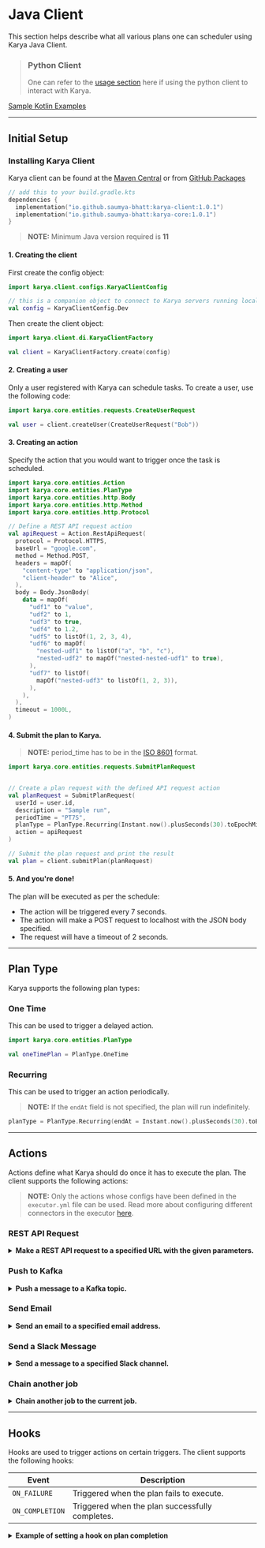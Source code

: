 # Java Client

This section helps describe what all various plans one can scheduler using Karya Java Client.

> ### Python Client
> 
> One can refer to the [usage section](https://github.com/Saumya-Bhatt/karya-python-client?tab=readme-ov-file#useage-examples) here if using the python client to interact with Karya.

[Sample Kotlin Examples](../samples/src/main/kotlin/karya/docs/samples/)

---

## Initial Setup

### Installing Karya Client

Karya client can be found at the [Maven Central](https://central.sonatype.com/artifact/io.github.saumya-bhatt/karya-client) or from [GitHub Packages](https://github.com/Saumya-Bhatt/karya/packages/2353009)

```kotlin
// add this to your build.gradle.kts
dependencies {
  implementation("io.github.saumya-bhatt:karya-client:1.0.1")
  implementation("io.github.saumya-bhatt:karya-core:1.0.1")
}
```

> **NOTE:** Minimum Java version required is **11** 

#### 1. Creating the client

First create the config object:

```kotlin
import karya.client.configs.KaryaClientConfig

// this is a companion object to connect to Karya servers running locally
val config = KaryaClientConfig.Dev
```

Then create the client object:
```kotlin
import karya.client.di.KaryaClientFactory

val client = KaryaClientFactory.create(config)
```

#### 2. Creating a user

Only a user registered with Karya can schedule tasks. To create a user, use the following code:

```kotlin
import karya.core.entities.requests.CreateUserRequest

val user = client.createUser(CreateUserRequest("Bob"))
```

#### 3. Creating an action

Specify the action that you would want to trigger once the task is scheduled.

```kotlin
import karya.core.entities.Action
import karya.core.entities.PlanType
import karya.core.entities.http.Body
import karya.core.entities.http.Method
import karya.core.entities.http.Protocol

// Define a REST API request action
val apiRequest = Action.RestApiRequest(
  protocol = Protocol.HTTPS,
  baseUrl = "google.com",
  method = Method.POST,
  headers = mapOf(
    "content-type" to "application/json",
    "client-header" to "Alice",
  ),
  body = Body.JsonBody(
    data = mapOf(
      "udf1" to "value",
      "udf2" to 1,
      "udf3" to true,
      "udf4" to 1.2,
      "udf5" to listOf(1, 2, 3, 4),
      "udf6" to mapOf(
        "nested-udf1" to listOf("a", "b", "c"),
        "nested-udf2" to mapOf("nested-nested-udf1" to true),
      ),
      "udf7" to listOf(
        mapOf("nested-udf3" to listOf(1, 2, 3)),
      ),
    ),
  ),
  timeout = 1000L,
)
```

#### 4. Submit the plan to Karya.

> **NOTE:** period_time has to be in the [ISO 8601](https://en.wikipedia.org/wiki/ISO_8601#Durations) format.

```kotlin
import karya.core.entities.requests.SubmitPlanRequest


// Create a plan request with the defined API request action
val planRequest = SubmitPlanRequest(
  userId = user.id,
  description = "Sample run",
  periodTime = "PT7S",
  planType = PlanType.Recurring(Instant.now().plusSeconds(30).toEpochMilli()),
  action = apiRequest
)

// Submit the plan request and print the result
val plan = client.submitPlan(planRequest)
```

#### 5. And you're done!

The plan will be executed as per the schedule:

- The action will be triggered every 7 seconds.
- The action will make a POST request to localhost with the JSON body specified.
- The request will have a timeout of 2 seconds.

---

## Plan Type

Karya supports the following plan types:

### One Time

This can be used to trigger a delayed action.

```kotlin
import karya.core.entities.PlanType

val oneTimePlan = PlanType.OneTime
```

### Recurring

This can be used to trigger an action periodically.

> **NOTE:** If the `endAt` field is not specified, the plan will run indefinitely.

```kotlin
planType = PlanType.Recurring(endAt = Instant.now().plusSeconds(30).toEpochMilli())
```

---

## Actions

Actions define what Karya should do once it has to execute the plan. The client supports the following actions:

> **NOTE:** Only the actions whose configs have been defined in the `executor.yml` file can be used. Read more about configuring different connectors in the executor [here](./CONNECTORS.md).

### REST API Request

<details>
<summary><strong>Make a REST API request to a specified URL with the given parameters.</strong></summary>


```kotlin
import karya.core.entities.Action
import karya.core.entities.PlanType
import karya.core.entities.http.Body
import karya.core.entities.http.Method
import karya.core.entities.http.Protocol

val apiRequest = Action.RestApiRequest(
  protocol = Protocol.HTTPS,
  baseUrl = "eox7wbcodh9parh.m.pipedream.net",
  method = Method.POST,
  headers = mapOf(
    "content-type" to "application/json",
    "client-header" to "Alice",
  ),
  body = Body.JsonBody(
    data = mapOf(
      "udf1" to "value",
      "udf2" to 1,
      "udf3" to true,
      "udf4" to 1.2,
      "udf5" to listOf(1, 2, 3, 4),
      "udf6" to mapOf(
        "nested-udf1" to listOf("a", "b", "c"),
        "nested-udf2" to mapOf("nested-nested-udf1" to true),
      ),
      "udf7" to listOf(
        mapOf("nested-udf3" to listOf(1, 2, 3)),
      ),
    ),
  ),
  timeout = 1000L,
)
```

</details>

### Push to Kafka

<details>

<summary><strong>Push a message to a Kafka topic.</strong></summary>

```kotlin
import karya.core.entities.Action

val kafkaAction = Action.KafkaProducerRequest(
  key = "partition-1",
  topic = "karya-test",
  message = "Published from executor",
)
```

</details>

### Send Email

<details>

<summary><strong>Send an email to a specified email address.</strong></summary>

```kotlin
import karya.core.entities.Action

val emailRequest = Action.EmailRequest(
  recipient = "recipient@gmail.com",
  subject = "Karya notification",
  message = "Hello from Karya!"
)
```

</details>

### Send a Slack Message

<details>

<summary><strong>Send a message to a specified Slack channel.</strong></summary>

```kotlin
import karya.core.entities.Action

// Define the Slack message to be sent periodically
val slackMessage = """[
    {
        "type": "section",
        "text": {
            "type": "mrkdwn",
            "text": "Hello, this is periodic slack message from Karya!"
        }
    }
]"""

Action.SlackMessageRequest(
  channel = "C083L324V99",
  message = slackMessage,
)
```

</details>

### Chain another job

<details>

<summary><strong>Chain another job to the current job.</strong></summary>

```kotlin
import karya.core.entities.Action

val chainedAction = Action.ChainedRequest(
  request = SubmitPlanRequest(
    userId = user.id,
    description = "Chained delay run",
    periodTime = "PT5S",
    planType = PlanType.Recurring(Instant.now().plusSeconds(30).toEpochMilli()),
    action = Action.RestApiRequest(
      baseUrl = "google.com",
    ),
  ),
)
```

</details>

---

## Hooks

Hooks are used to trigger actions on certain triggers. The client supports the following hooks:

| Event        | Description |
|--------------|-------------|
| `ON_FAILURE`   | Triggered when the plan fails to execute. |
| `ON_COMPLETION` | Triggered when the plan successfully completes. |

<details>

<summary><strong>Example of setting a hook on plan completion</strong></summary>

```kotlin
import karya.core.entities.Action
import karya.core.entities.Hook
import karya.core.entities.PlanType
import karya.core.entities.enums.Trigger

val completionHook = Hook(
  trigger = Trigger.ON_COMPLETION,
  action = Action.RestApiRequest(baseUrl = "http://localhost:35423"),
  maxRetry = 1
)

val planRequest = SubmitPlanRequest(
  userId = user.id,
  description = "Delay API call with completion hook",
  periodTime = "PT15S",
  planType = PlanType.OneTime,
  action = Action.RestApiRequest(
    baseUrl = "eox7wbcodh9parh.m.pipedream.net",
  ),
  hooks = listOf(
    completionHook
  )
)
```

</details>
